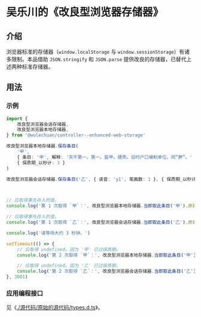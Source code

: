 # 吴乐川的《改良型浏览器存储器》

## 介绍

浏览器标准的存储器（`window.localStorage` 与 `window.sessionStorage`）有诸多限制。本品借助 `JSON.stringify` 和 `JSON.parse` 提供改良的存储器，已替代上述两种标准存储器。


## 用法

### 示例

```ts
import {
    改良型浏览器会话存储器,
    改良型浏览器本地存储器,
} from '@wulechuan/controller--enhanced-web-storage'

改良型浏览器本地存储器.保存条目(
    '甲',
    { 条目: '甲', 解释: '天干第一。第一。盔甲。硬壳。旧时户口编制单位。同“胛”。' },
    { 保质期_以秒计: 3 }
)

改良型浏览器会话存储器.保存条目('乙', { 读音: 'yǐ', 笔画数: 1 }, { 保质期_以秒计: 3 })



// 应取得事先存入的值。
console.log('第 1 次取得 `甲`：', 改良型浏览器本地存储器.当即取此条目('甲').原始值)

// 应取得事先存入的值。
console.log('第 1 次取得 `乙`：', 改良型浏览器会话存储器.当即取此条目('乙').原始值)

console.log('请等待大约 3 秒钟。')

setTimeout(() => {
    // 应取得 undefined。因为 '甲' 已过保质期。
    console.log('第 2 次取得 `甲`：', 改良型浏览器本地存储器.当即取此条目('甲').原始值)

    // 应取得 undefined。因为 '乙' 已过保质期。
    console.log('第 2 次取得 `乙`：', 改良型浏览器会话存储器.当即取此条目('乙').原始值)
}, 3001)
```

### 应用编程接口

见《[./源代码/原始的源代码/types.d.ts](./源代码/原始的源代码/types.d.ts)》。

